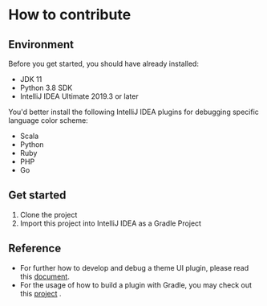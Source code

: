 # How to contribute

## Environment

Before you get started, you should have already installed:

- JDK 11
- Python 3.8 SDK
- IntelliJ IDEA Ultimate 2019.3 or later

You'd better install the following IntelliJ IDEA plugins for debugging specific language color scheme:

- Scala
- Python
- Ruby
- PHP
- Go

## Get started

1. Clone the project
2. Import this project into IntelliJ IDEA as a Gradle Project

## Reference

- For further how to develop and debug a theme UI plugin, please read this [document](https://www.jetbrains.org/intellij/sdk/docs/reference_guide/ui_themes/themes_intro.html).
- For the usage of how to build a plugin with Gradle, you may check out this [project](https://github.com/JetBrains/gradle-intellij-plugin) .